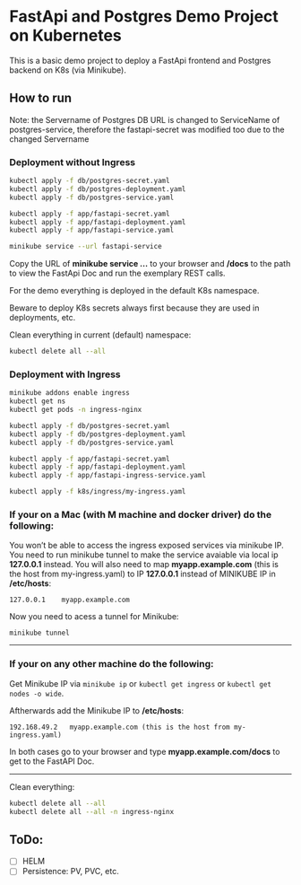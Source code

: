 # FastApi and Postgres Demo Project on Kubernetes
This is a basic demo project to deploy a FastApi frontend and Postgres backend on K8s (via Minikube).

## How to run

Note: the Servername of Postgres DB URL is changed to ServiceName of postgres-service, therefore the fastapi-secret was modified too due to the changed Servername
### Deployment without Ingress
```bash
kubectl apply -f db/postgres-secret.yaml
kubectl apply -f db/postgres-deployment.yaml 
kubectl apply -f db/postgres-service.yaml

kubectl apply -f app/fastapi-secret.yaml 
kubectl apply -f app/fastapi-deployment.yaml
kubectl apply -f app/fastapi-service.yaml 

minikube service --url fastapi-service
```
Copy the URL of **minikube service ...** to your browser and **/docs** to the path to view the FastApi Doc and run the exemplary REST calls.

For the demo everything is deployed in the default K8s namespace. 

Beware to deploy K8s secrets always first because they are used in deployments, etc. 

Clean everything in current (default) namespace:
```bash
kubectl delete all --all
```

### Deployment with Ingress
```bash
minikube addons enable ingress
kubectl get ns
kubectl get pods -n ingress-nginx

kubectl apply -f db/postgres-secret.yaml
kubectl apply -f db/postgres-deployment.yaml 
kubectl apply -f db/postgres-service.yaml

kubectl apply -f app/fastapi-secret.yaml 
kubectl apply -f app/fastapi-deployment.yaml
kubectl apply -f app/fastapi-ingress-service.yaml 

kubectl apply -f k8s/ingress/my-ingress.yaml 
```

### If your on a Mac (with M machine and docker driver) do the following:

You won’t be able to access the ingress exposed services via minikube IP. You need to run minikube tunnel to make the service avaiable via local ip **127.0.0.1** instead. You will also need to map **myapp.example.com** (this is the host from my-ingress.yaml) to IP **127.0.0.1** instead of MINIKUBE IP in **/etc/hosts**:
```
127.0.0.1    myapp.example.com
```
Now you need to acess a tunnel for Minikube:
````
minikube tunnel
````

-----------
### If your on any other machine do the following:

Get Minikube IP via  `minikube ip` or `kubectl get ingress` or `kubectl get nodes -o wide`.

Aftherwards add the Minikube IP to **/etc/hosts**: 
```
192.168.49.2   myapp.example.com (this is the host from my-ingress.yaml)
```

In both cases go to your browser and type **myapp.example.com/docs** to get to the FastAPI Doc.

-------

Clean everything:
```bash
kubectl delete all --all
kubectl delete all --all -n ingress-nginx
```

## ToDo:
- [ ] HELM
- [ ] Persistence: PV, PVC, etc.